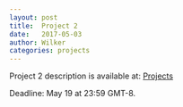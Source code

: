 ```yaml
---
layout: post
title:  Project 2 
date:   2017-05-03
author: Wilker
categories: projects
---
```


Project 2 description is available at:
[Projects](/nlp2/projects.html)

Deadline: May 19 at 23:59 GMT-8.

